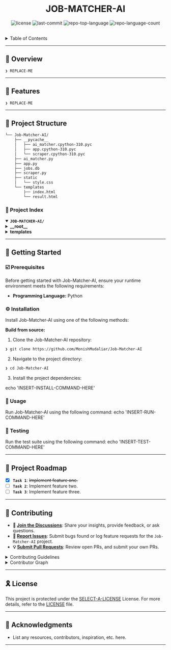 <p align="center"><h1 align="center">JOB-MATCHER-AI</h1></p>

<p align="center">
	<img src="https://img.shields.io/github/license/MonishMudaliar/Job-Matcher-AI?style=default&logo=opensourceinitiative&logoColor=white&color=0080ff" alt="license">
	<img src="https://img.shields.io/github/last-commit/MonishMudaliar/Job-Matcher-AI?style=default&logo=git&logoColor=white&color=0080ff" alt="last-commit">
	<img src="https://img.shields.io/github/languages/top/MonishMudaliar/Job-Matcher-AI?style=default&color=0080ff" alt="repo-top-language">
	<img src="https://img.shields.io/github/languages/count/MonishMudaliar/Job-Matcher-AI?style=default&color=0080ff" alt="repo-language-count">
</p>
<p align="center"><!-- default option, no dependency badges. -->
</p>
<p align="center">
	<!-- default option, no dependency badges. -->
</p>
<br>

<details><summary>Table of Contents</summary>

- [📍 Overview](#-overview)
- [👾 Features](#-features)
- [📁 Project Structure](#-project-structure)
  - [📂 Project Index](#-project-index)
- [🚀 Getting Started](#-getting-started)
  - [☑️ Prerequisites](#-prerequisites)
  - [⚙️ Installation](#-installation)
  - [🤖 Usage](#🤖-usage)
  - [🧪 Testing](#🧪-testing)
- [📌 Project Roadmap](#-project-roadmap)
- [🔰 Contributing](#-contributing)
- [🎗 License](#-license)
- [🙌 Acknowledgments](#-acknowledgments)

</details>
<hr>

## 📍 Overview

<code>❯ REPLACE-ME</code>

---

## 👾 Features

<code>❯ REPLACE-ME</code>

---

## 📁 Project Structure

```sh
└── Job-Matcher-AI/
    ├── __pycache__
    │   ├── ai_matcher.cpython-310.pyc
    │   ├── app.cpython-310.pyc
    │   └── scraper.cpython-310.pyc
    ├── ai_matcher.py
    ├── app.py
    ├── jobs.db
    ├── scraper.py
    ├── static
    │   └── style.css
    └── templates
        ├── index.html
        └── result.html
```


### 📂 Project Index
<details open>
	<summary><b><code>JOB-MATCHER-AI/</code></b></summary>
	<details> <!-- __root__ Submodule -->
		<summary><b>__root__</b></summary>
		<blockquote>
			<table>
			<tr>
				<td><b><a href='https://github.com/MonishMudaliar/Job-Matcher-AI/blob/master/app.py'>app.py</a></b></td>
				<td><code>❯ REPLACE-ME</code></td>
			</tr>
			<tr>
				<td><b><a href='https://github.com/MonishMudaliar/Job-Matcher-AI/blob/master/scraper.py'>scraper.py</a></b></td>
				<td><code>❯ REPLACE-ME</code></td>
			</tr>
			<tr>
				<td><b><a href='https://github.com/MonishMudaliar/Job-Matcher-AI/blob/master/ai_matcher.py'>ai_matcher.py</a></b></td>
				<td><code>❯ REPLACE-ME</code></td>
			</tr>
			</table>
		</blockquote>
	</details>
	<details> <!-- templates Submodule -->
		<summary><b>templates</b></summary>
		<blockquote>
			<table>
			<tr>
				<td><b><a href='https://github.com/MonishMudaliar/Job-Matcher-AI/blob/master/templates/index.html'>index.html</a></b></td>
				<td><code>❯ REPLACE-ME</code></td>
			</tr>
			<tr>
				<td><b><a href='https://github.com/MonishMudaliar/Job-Matcher-AI/blob/master/templates/result.html'>result.html</a></b></td>
				<td><code>❯ REPLACE-ME</code></td>
			</tr>
			</table>
		</blockquote>
	</details>
</details>

---
## 🚀 Getting Started

### ☑️ Prerequisites

Before getting started with Job-Matcher-AI, ensure your runtime environment meets the following requirements:

- **Programming Language:** Python


### ⚙️ Installation

Install Job-Matcher-AI using one of the following methods:

**Build from source:**

1. Clone the Job-Matcher-AI repository:
```sh
❯ git clone https://github.com/MonishMudaliar/Job-Matcher-AI
```

2. Navigate to the project directory:
```sh
❯ cd Job-Matcher-AI
```

3. Install the project dependencies:

echo 'INSERT-INSTALL-COMMAND-HERE'



### 🤖 Usage
Run Job-Matcher-AI using the following command:
echo 'INSERT-RUN-COMMAND-HERE'

### 🧪 Testing
Run the test suite using the following command:
echo 'INSERT-TEST-COMMAND-HERE'

---
## 📌 Project Roadmap

- [X] **`Task 1`**: <strike>Implement feature one.</strike>
- [ ] **`Task 2`**: Implement feature two.
- [ ] **`Task 3`**: Implement feature three.

---

## 🔰 Contributing

- **💬 [Join the Discussions](https://github.com/MonishMudaliar/Job-Matcher-AI/discussions)**: Share your insights, provide feedback, or ask questions.
- **🐛 [Report Issues](https://github.com/MonishMudaliar/Job-Matcher-AI/issues)**: Submit bugs found or log feature requests for the `Job-Matcher-AI` project.
- **💡 [Submit Pull Requests](https://github.com/MonishMudaliar/Job-Matcher-AI/blob/main/CONTRIBUTING.md)**: Review open PRs, and submit your own PRs.

<details closed>
<summary>Contributing Guidelines</summary>

1. **Fork the Repository**: Start by forking the project repository to your github account.
2. **Clone Locally**: Clone the forked repository to your local machine using a git client.
   ```sh
   git clone https://github.com/MonishMudaliar/Job-Matcher-AI
   ```
3. **Create a New Branch**: Always work on a new branch, giving it a descriptive name.
   ```sh
   git checkout -b new-feature-x
   ```
4. **Make Your Changes**: Develop and test your changes locally.
5. **Commit Your Changes**: Commit with a clear message describing your updates.
   ```sh
   git commit -m 'Implemented new feature x.'
   ```
6. **Push to github**: Push the changes to your forked repository.
   ```sh
   git push origin new-feature-x
   ```
7. **Submit a Pull Request**: Create a PR against the original project repository. Clearly describe the changes and their motivations.
8. **Review**: Once your PR is reviewed and approved, it will be merged into the main branch. Congratulations on your contribution!
</details>

<details closed>
<summary>Contributor Graph</summary>
<br>
<p align="left">
   <a href="https://github.com{/MonishMudaliar/Job-Matcher-AI/}graphs/contributors">
      <img src="https://contrib.rocks/image?repo=MonishMudaliar/Job-Matcher-AI">
   </a>
</p>
</details>

---

## 🎗 License

This project is protected under the [SELECT-A-LICENSE](https://choosealicense.com/licenses) License. For more details, refer to the [LICENSE](https://choosealicense.com/licenses/) file.

---

## 🙌 Acknowledgments

- List any resources, contributors, inspiration, etc. here.

---
